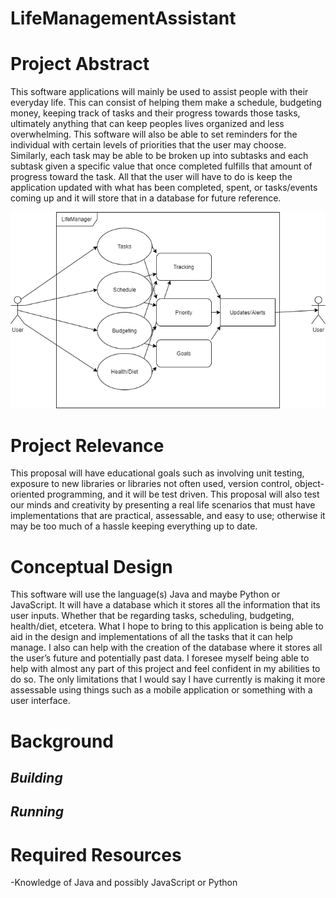 # LifeManagementAssistant

# Project Abstract
This software applications will mainly be used to assist people with their everyday life. This can consist of helping them make a schedule, budgeting money, keeping track of tasks and their progress towards those tasks, ultimately anything that can keep peoples lives organized and less overwhelming. This software will also be able to set reminders for the individual with certain levels of priorities that the user may choose. Similarly, each task may be able to be broken up into subtasks and each subtask given a specific value that once completed fulfills that amount of progress toward the task. All that the user will have to do is keep the application updated with what has been completed, spent, or tasks/events coming up and it will store that in a database for future reference.


![alt text](https://github.com/RaymondLaubert/LifeManagementAssistant/blob/master/LifeManagementAssistant(Non-Technical).png)


# Project Relevance
This proposal will have educational goals such as involving unit testing, exposure to new libraries or libraries not often used, version control, object-oriented programming, and it will be test driven. This proposal will also test our minds and creativity by presenting a real life scenarios that must have implementations that are practical, assessable, and easy to use; otherwise it may be too much of a hassle keeping everything up to date.

# Conceptual Design
This software will use the language(s) Java and maybe Python or JavaScript. It will have a database which it stores all the information that its user inputs. Whether that be regarding tasks, scheduling, budgeting, health/diet, etcetera. What I hope to bring to this application is being able to aid in the design and implementations of all the tasks that it can help manage. I also can help with the creation of the database where it stores all the user’s future and potentially past data. I foresee myself being able to help with almost any part of this project and feel confident in my abilities to do so. The only limitations that I would say I have currently is making it more assessable using things such as a mobile application or something with a user interface.

# Background
***Building***
-

***Running***
-

# Required Resources
-Knowledge of Java and possibly JavaScript or Python

